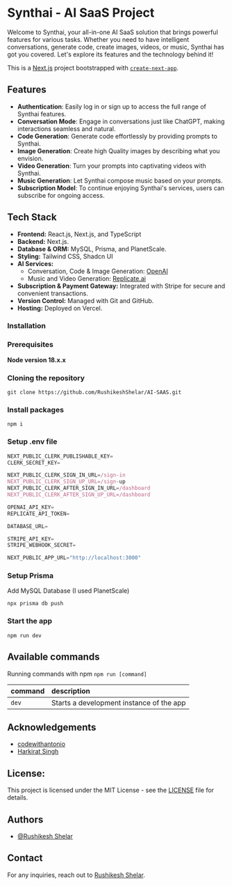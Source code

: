 # Synthai - AI SaaS Project

Welcome to Synthai, your all-in-one AI SaaS solution that brings powerful features for various tasks. Whether you need to have intelligent conversations, generate code, create images, videos, or music, Synthai has got you covered. Let's explore its features and the technology behind it!

This is a [Next.js](https://nextjs.org/) project bootstrapped with [`create-next-app`](https://github.com/vercel/next.js/tree/canary/packages/create-next-app).

## Features

- **Authentication**: Easily log in or sign up to access the full range of Synthai features.
- **Conversation Mode**: Engage in conversations just like ChatGPT, making interactions seamless and natural.
- **Code Generation**: Generate code effortlessly by providing prompts to Synthai.
- **Image Generation**: Create high Quality images by describing what you envision.
- **Video Generation**: Turn your prompts into captivating videos with Synthai.
- **Music Generation**: Let Synthai compose music based on your prompts.
- **Subscription Model**: To continue enjoying Synthai's services, users can subscribe for ongoing access.


## Tech Stack

- **Frontend:** React.js, Next.js, and TypeScript 
- **Backend:** Next.js.
- **Database & ORM:** MySQL, Prisma, and PlanetScale.
- **Styling:** Tailwind CSS, Shadcn UI
- **AI Services:**
  - Conversation, Code & Image Generation: [OpenAI](https://openai.com/)
  - Music and Video Generation: [Replicate.ai](https://replicate.com/)
- **Subscription & Payment Gateway:** Integrated with Stripe for secure and convenient transactions.
- **Version Control:** Managed with Git and GitHub.
- **Hosting:** Deployed on Vercel.

### Installation

### Prerequisites

**Node version 18.x.x**

### Cloning the repository

```shell
git clone https://github.com/RushikeshShelar/AI-SAAS.git
```

### Install packages

```shell
npm i
```

### Setup .env file


```js
NEXT_PUBLIC_CLERK_PUBLISHABLE_KEY=
CLERK_SECRET_KEY=

NEXT_PUBLIC_CLERK_SIGN_IN_URL=/sign-in
NEXT_PUBLIC_CLERK_SIGN_UP_URL=/sign-up
NEXT_PUBLIC_CLERK_AFTER_SIGN_IN_URL=/dashboard
NEXT_PUBLIC_CLERK_AFTER_SIGN_UP_URL=/dashboard

OPENAI_API_KEY=
REPLICATE_API_TOKEN=

DATABASE_URL=

STRIPE_API_KEY=
STRIPE_WEBHOOK_SECRET=

NEXT_PUBLIC_APP_URL="http://localhost:3000"
```

### Setup Prisma

Add MySQL Database (I used PlanetScale)

```shell
npx prisma db push

```

### Start the app

```shell
npm run dev
```

## Available commands

Running commands with npm `npm run [command]`

| command         | description                              |
| :-------------- | :--------------------------------------- |
| `dev`           | Starts a development instance of the app |



## Acknowledgements

 - [codewithantonio](https://www.codewithantonio.com/)
 - [Harkirat Singh](https://100xdevs.com/)

## License:

This project is licensed under the MIT License - see the [LICENSE](LICENSE) file for details.

## Authors

- [@Rushikesh Shelar](https://www.github.com/RushikeshShelar)


## Contact
For any inquiries, reach out to [Rushikesh Shelar](mailto:rushikeshshelar.cs@gmail.com).
